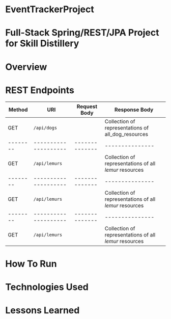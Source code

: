 # EventTrackerProject
# Full-Stack Spring/REST/JPA Project for Skill Distillery

# Overview

# REST Endpoints
<!-- api endpoints - you can fill in all rows of this table i mdae it bigger to be filled in, no need to leave any but top ----- -->
<!-- REQUIRED, DO THIS IN ADVANCE -->
| Method | URI                | Request Body | Response Body |
|--------|--------------------|--------------|---------------|
| GET    | `/api/dogs`      |              | Collection of representations of all_dog_resources
|--------|--------------------|--------------|---------------|
| GET    | `/api/lemurs`      |              | Collection of representations of all _lemur_ resources
|--------|--------------------|--------------|---------------|
| GET    | `/api/lemurs`      |              | Collection of representations of all _lemur_ resources
|--------|--------------------|--------------|---------------|
| GET    | `/api/lemurs`      |              | Collection of representations of all _lemur_ resources


# How To Run

# Technologies Used

# Lessons Learned

